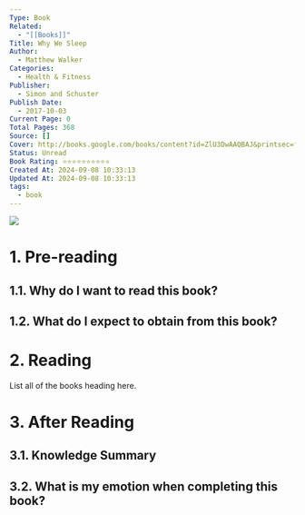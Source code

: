 ```yaml
---
Type: Book
Related:
  - "[[Books]]"
Title: Why We Sleep
Author:
  - Matthew Walker
Categories:
  - Health & Fitness
Publisher:
  - Simon and Schuster
Publish Date:
  - 2017-10-03
Current Page: 0
Total Pages: 368
Source: []
Cover: http://books.google.com/books/content?id=ZlU3DwAAQBAJ&printsec=frontcover&img=1&zoom=1&edge=curl&source=gbs_api
Status: Unread
Book Rating: ⭐⭐⭐⭐⭐⭐⭐⭐⭐⭐
Created At: 2024-09-08 10:33:13
Updated At: 2024-09-08 10:33:13
tags:
  - book
---
```

<div class=center>
<img src=http://books.google.com/books/content?id=ZlU3DwAAQBAJ&printsec=frontcover&img=1&zoom=1&edge=curl&source=gbs_api />
</div>

# 1. Pre-reading

## 1.1. Why do I want to read this book?

## 1.2. What do I expect to obtain from this book?

# 2. Reading

List all of the books heading here.

# 3. After Reading

## 3.1. Knowledge Summary

## 3.2. What is my emotion when completing this book?
